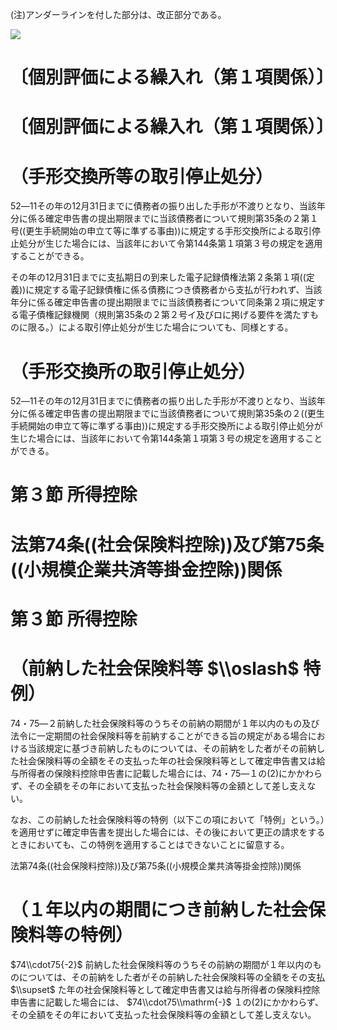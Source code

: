 (注)アンダーラインを付した部分は、改正部分である。

![](https://www.nta.go.jp/tmp/50532b9c-1e39-4c06-bd09-ca1e0dfc5fb7/images/5c0d5e5975bffc63451b2e3bd2688b67c8322849c6a81fa10da02e794514e40a.jpg)

# 〔個別評価による繰入れ（第１項関係）〕

# 〔個別評価による繰入れ（第１項関係）〕

# （手形交換所等の取引停止処分）

52―11その年の12月31日までに債務者の振り出した手形が不渡りとなり、当該年分に係る確定申告書の提出期限までに当該債務者について規則第35条の２第１号((更生手続開始の申立て等に準ずる事由))に規定する手形交換所による取引停止処分が生じた場合には、当該年において令第144条第１項第３号の規定を適用することができる。

その年の12月31日までに支払期日の到来した電子記録債権法第２条第１項((定義))に規定する電子記録債権に係る債務につき債務者から支払が行われず、当該年分に係る確定申告書の提出期限までに当該債務者について同条第２項に規定する電子債権記録機関（規則第35条の２第２号イ及びロに掲げる要件を満たすものに限る。）による取引停止処分が生じた場合についても、同様とする。

# （手形交換所の取引停止処分）

52―11その年の12月31日までに債務者の振り出した手形が不渡りとなり、当該年分に係る確定申告書の提出期限までに当該債務者について規則第35条の２((更生手続開始の申立て等に準ずる事由))に規定する手形交換所による取引停止処分が生じた場合には、当該年において令第144条第１項第３号の規定を適用することができる。

# 第３節 所得控除

# 法第74条((社会保険料控除))及び第75条((小規模企業共済等掛金控除))関係

# 第３節 所得控除

# （前納した社会保険料等 $\\oslash$ 特例）

74・75―２前納した社会保険料等のうちその前納の期間が１年以内のもの及び法令に一定期間の社会保険料等を前納することができる旨の規定がある場合における当該規定に基づき前納したものについては、その前納をした者がその前納した社会保険料等の全額をその支払った年の社会保険料等として確定申告書又は給与所得者の保険料控除申告書に記載した場合には、74・75―１の(2)にかかわらず、その全額をその年において支払った社会保険料等の金額として差し支えない。

なお、この前納した社会保険料等の特例（以下この項において「特例」という。）を適用せずに確定申告書を提出した場合には、その後において更正の請求をするときにおいても、この特例を適用することはできないことに留意する。

法第74条((社会保険料控除))及び第75条((小規模企業共済等掛金控除))関係

# （１年以内の期間につき前納した社会保険料等の特例）

$74\\cdot75{-2}$ 前納した社会保険料等のうちその前納の期間が１年以内のものについては、その前納をした者がその前納した社会保険料等の全額をその支払 $\\supset$ た年の社会保険料等として確定申告書又は給与所得者の保険料控除申告書に記載した場合には、 $74\\cdot75\\mathrm{-}$ １の(2)にかかわらず、その全額をその年において支払った社会保険料等の金額として差し支えない。